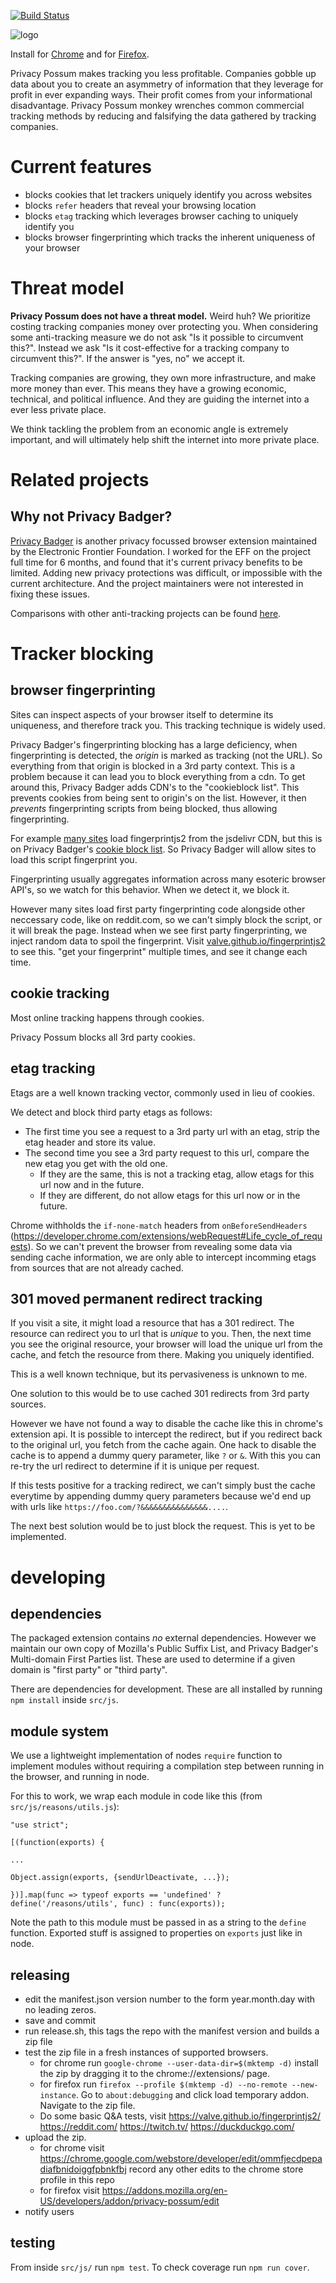 [![Build Status](https://travis-ci.org/cowlicks/privacypossum.svg?branch=master)](https://travis-ci.org/cowlicks/privacypossum)

![logo](/src/media/logo-med256.png)

Install for [Chrome](https://chrome.google.com/webstore/detail/privacy-possum/ommfjecdpepadiafbnidoiggfpbnkfbj) and for [Firefox](https://addons.mozilla.org/en-US/firefox/addon/privacy-possum/).

Privacy Possum makes tracking you less profitable.
Companies gobble up data about you to create an asymmetry of information that they leverage for profit in ever expanding ways.
Their profit comes from your informational disadvantage.
Privacy Possum monkey wrenches common commercial tracking methods by reducing and falsifying the data gathered by tracking companies.

# Current features

* blocks cookies that let trackers uniquely identify you across websites
* blocks `refer` headers that reveal your browsing location
* blocks `etag` tracking which leverages browser caching to uniquely identify you
* blocks browser fingerprinting which tracks the inherent uniqueness of your browser

# Threat model

__Privacy Possum does not have a threat model.__ Weird huh? We prioritize costing tracking companies money over protecting you. When considering some anti-tracking measure we do not ask "Is it possible to circumvent this?". Instead we ask "Is it cost-effective for a tracking company to circumvent this?". If the answer is "yes, no" we accept it.

Tracking companies are growing, they own more infrastructure, and make more money than ever. This means they have a growing economic, technical, and political influence. And they are guiding the internet into a ever less private place.

We think tackling the problem from an economic angle is extremely important, and will ultimately help shift the internet into more private place.


# Related projects

## Why not Privacy Badger?

[Privacy Badger](https://github.com/EFForg/privacybadger) is another privacy focussed browser extension maintained by the Electronic Frontier Foundation.
I worked for the EFF on the project full time for 6 months, and found that it's current privacy benefits to be limited.
Adding new privacy protections was difficult, or impossible with the current architecture.
And the project maintainers were not interested in fixing these issues.

Comparisons with other anti-tracking projects can be found [here](docs/).

# Tracker blocking

## browser fingerprinting

Sites can inspect aspects of your browser itself to determine its uniqueness, and therefore track you. This tracking technique is widely used.

Privacy Badger's fingerprinting blocking has a large deficiency, when fingerprinting is detected, the *origin* is marked as tracking (not the URL). So everything from that origin is blocked in a 3rd party context. This is a problem because it can lead you to block everything from a cdn. To get around this, Privacy Badger adds CDN's to the "cookieblock list". This prevents cookies from being sent to origin's on the list. However, it then *prevents* fingerprinting scripts from being blocked, thus allowing fingerprinting.

For example [many sites](https://publicwww.com/websites/cdn.jsdelivr.net%2Fnpm%2Ffingerprintjs2/) load fingerprintjs2 from the jsdelivr CDN, but this is on Privacy Badger's [cookie block list](https://github.com/EFForg/privacybadger/blob/08b61e85e5c361fe8b535ec9e33950431e28632a/src/data/yellowlist.txt#L314). So Privacy Badger will allow sites to load this script fingerprint you.

Fingerprinting usually aggregates information across many esoteric browser API's, so we watch for this behavior. When we detect it, we block it.

However many sites load first party fingerprinting code alongside other neccessary code, like on reddit.com, so we can't simply block the script, or it will break the page. Instead when we see first party fingerprinting, we inject random data to spoil the fingerprint. Visit [valve.github.io/fingerprintjs2](https://valve.github.io/fingerprintjs2/) to see this. "get your fingerprint" multiple times, and see it change each time.

## cookie tracking

Most online tracking happens through cookies.

Privacy Possum blocks all 3rd party cookies.

## etag tracking

Etags are a well known tracking vector, commonly used in lieu of cookies. 

We detect and block third party etags as follows:
* The first time you see a request to a 3rd party url with an etag, strip the etag header and store its value.
* The second time you see a 3rd party request to this url, compare the new etag you get with the old one.
     - If they are the same, this is not a tracking etag, allow etags for this url now and in the future.
     - If they are different, do not allow etags for this url now or in the future.

Chrome withholds the `if-none-match` headers from `onBeforeSendHeaders` (https://developer.chrome.com/extensions/webRequest#Life_cycle_of_requests).
So we can't prevent the browser from revealing some data via sending cache information, we are only able to intercept incomming etags from sources that are not already cached.


## 301 moved permanent redirect tracking

If you visit a site, it might load a resource that has a 301 redirect. The resource can redirect you to url that is *unique* to you. Then, the next time you see the original resource, your browser will load the unique url from the cache, and fetch the resource from there. Making you uniquely identified.

This is a well known technique, but its pervasiveness is unknown to me.

One solution to this would be to use cached 301 redirects from 3rd party sources.

However we have not found a way to disable the cache like this in chrome's extension api. It is possible to intercept the redirect, but if you redirect back to the original url, you fetch from the cache again.
One hack to disable the cache is to append a dummy query parameter, like `?` or `&`. With this you can re-try the url redirect to determine if it is unique per request.

If this tests positive for a tracking redirect, we can't simply bust the cache everytime by appending dummy query parameters because we'd end up with urls like `https://foo.com/?&&&&&&&&&&&&&&&....`.

The next best solution would be to just block the request. This is yet to be implemented.

# developing

## dependencies

The packaged extension contains *no* external dependencies. However we maintain our own copy of Mozilla's Public Suffix List, and Privacy Badger's Multi-domain First Parties list. These are used to determine if a given domain is "first party" or "third party".

There are dependencies for development. These are all installed by running `npm install` inside `src/js`.

## module system

We use a lightweight implementation of nodes `require` function to implement modules without requiring a compilation step between running in the browser, and running in node.

For this to work, we wrap each module in code like this (from `src/js/reasons/utils.js`):

```
"use strict";

[(function(exports) {

...

Object.assign(exports, {sendUrlDeactivate, ...});

})].map(func => typeof exports == 'undefined' ? define('/reasons/utils', func) : func(exports));
```
Note the path to this module must be passed in as a string to the `define` function.
Exported stuff is assigned to properties on `exports` just like in node.

## releasing

* edit the manifest.json version number to the form year.month.day with no leading zeros.
* save and commit
* run release.sh, this tags the repo with the manifest version and builds a zip file
* test the zip file in a fresh instances of supported browsers.
    - for chrome run `google-chrome --user-data-dir=$(mktemp -d)` install the zip by dragging it to the chrome://extensions/ page.
    - for firefox run `firefox --profile $(mktemp -d) --no-remote --new-instance`. Go to `about:debugging` and click load temporary addon. Navigate to the zip file.
    - Do some basic Q&A tests, visit https://valve.github.io/fingerprintjs2/ https://reddit.com/ https://twitch.tv/ https://duckduckgo.com/
* upload the zip.
    - for chrome visit https://chrome.google.com/webstore/developer/edit/ommfjecdpepadiafbnidoiggfpbnkfbj record any other edits to the chrome store profile in this repo
    - for firefox visit https://addons.mozilla.org/en-US/developers/addon/privacy-possum/edit
* notify users

## testing

From inside `src/js/` run `npm test`. To check coverage run `npm run cover`.
